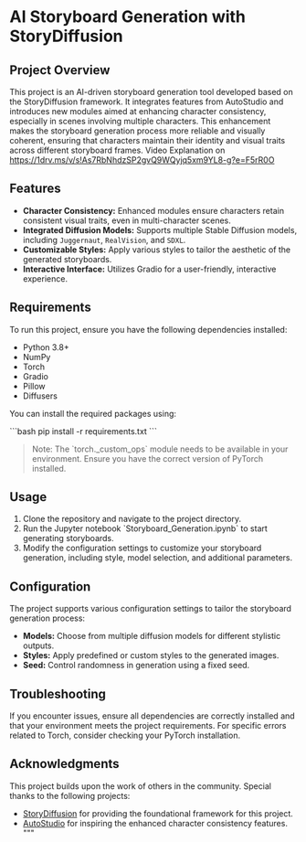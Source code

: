 # AI Storyboard Generation with StoryDiffusion

## Project Overview

This project is an AI-driven storyboard generation tool developed based on the StoryDiffusion framework. It integrates features from AutoStudio and introduces new modules aimed at enhancing character consistency, especially in scenes involving multiple characters. This enhancement makes the storyboard generation process more reliable and visually coherent, ensuring that characters maintain their identity and visual traits across different storyboard frames. 
Video Explanation on https://1drv.ms/v/s!As7RbNhdzSP2gvQ9WQyjq5xm9YL8-g?e=F5rR0O

## Features

- **Character Consistency:** Enhanced modules ensure characters retain consistent visual traits, even in multi-character scenes.
- **Integrated Diffusion Models:** Supports multiple Stable Diffusion models, including `Juggernaut`, `RealVision`, and `SDXL`.
- **Customizable Styles:** Apply various styles to tailor the aesthetic of the generated storyboards.
- **Interactive Interface:** Utilizes Gradio for a user-friendly, interactive experience.

## Requirements

To run this project, ensure you have the following dependencies installed:

- Python 3.8+
- NumPy
- Torch
- Gradio
- Pillow
- Diffusers

You can install the required packages using:

\`\`\`bash
pip install -r requirements.txt
\`\`\`

> Note: The \`torch._custom_ops\` module needs to be available in your environment. Ensure you have the correct version of PyTorch installed.

## Usage

1. Clone the repository and navigate to the project directory.
2. Run the Jupyter notebook \`Storyboard_Generation.ipynb\` to start generating storyboards.
3. Modify the configuration settings to customize your storyboard generation, including style, model selection, and additional parameters.

## Configuration

The project supports various configuration settings to tailor the storyboard generation process:

- **Models:** Choose from multiple diffusion models for different stylistic outputs.
- **Styles:** Apply predefined or custom styles to the generated images.
- **Seed:** Control randomness in generation using a fixed seed.

## Troubleshooting

If you encounter issues, ensure all dependencies are correctly installed and that your environment meets the project requirements. For specific errors related to Torch, consider checking your PyTorch installation.


## Acknowledgments

This project builds upon the work of others in the community. Special thanks to the following projects:

- [StoryDiffusion](https://github.com/HVision-NKU/StoryDiffusion) for providing the foundational framework for this project.
- [AutoStudio](https://github.com/donahowe/AutoStudio) for inspiring the enhanced character consistency features.
"""

